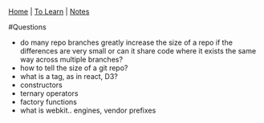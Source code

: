 [Home](README.md) | [To Learn](toLearn.md) | [Notes](notes.md)

#Questions

- do many repo branches greatly increase the size of a repo if the differences are very small or can it share code where it exists the same way across multiple branches?
- how to tell the size of a git repo?
- what is a <g> tag, as in react, D3?
- constructors
- ternary operators
- factory functions
- what is webkit.. engines, vendor prefixes
